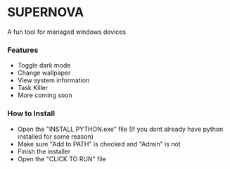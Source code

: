 # SUPERNOVA
A fun tool for managed windows devices


### Features
- Toggle dark mode
- Change wallpaper
- View system information
- Task Killer
- More coming soon


### How to Install
- Open the "INSTALL PYTHON.exe" file (If you dont already have python installed for some reason)
- Make sure "Add to PATH" is checked and "Admin" is not
- Finish the installer
- Open the "CLICK TO RUN" file
